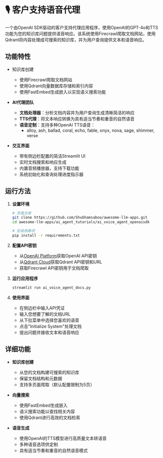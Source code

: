 # 🎙️ 客户支持语音代理

一个由OpenAI SDK驱动的客户支持代理应用程序，使用OpenAI的GPT-4o和TTS功能为您的知识库问题提供语音响应。该系统使用Firecrawl爬取文档网站，使用Qdrant将内容处理成可搜索的知识库，并为用户查询提供文本和语音响应。

## 功能特性

- 知识库创建

  - 使用Firecrawl爬取文档网站
  - 使用Qdrant向量数据库存储和索引内容
  - 使用FastEmbed生成嵌入以实现语义搜索功能
- **AI代理团队**
  - **文档处理器**：分析文档内容并为用户查询生成清晰简洁的响应
  - **TTS代理**：将文本响应转换为具有适当节奏和重音的自然语音
  - **语音定制**：支持多种OpenAI TTS语音：
    - alloy, ash, ballad, coral, echo, fable, onyx, nova, sage, shimmer, verse

- **交互界面**
  - 带有侧边栏配置的简洁Streamlit UI
  - 实时文档搜索和响应生成
  - 内置音频播放器，支持下载功能
  - 系统初始化和查询处理进度指示器

## 运行方法

1. **设置环境**
   ```bash
   # 克隆仓库
   git clone https://github.com/Shubhamsaboo/awesome-llm-apps.git
   cd awesome-llm-apps/ai_agent_tutorials/ai_voice_agent_openaisdk
   
   # 安装依赖项
   pip install -r requirements.txt
   ```

2. **配置API密钥**
   - 从[OpenAI Platform](https://platform.openai.com)获取OpenAI API密钥
   - 从[Qdrant Cloud](https://cloud.qdrant.io)获取Qdrant API密钥和URL
   - 获取Firecrawl API密钥用于文档爬取

3. **运行应用程序**
   ```bash
   streamlit run ai_voice_agent_docs.py
   ```

4. **使用界面**
   - 在侧边栏中输入API凭证
   - 输入您想要了解的文档URL
   - 从下拉菜单中选择您喜欢的语音
   - 点击"Initialize System"处理文档
   - 提出问题并接收文本和语音响应

## 详细功能

- **知识库创建**
  - 从您的文档构建可搜索的知识库
  - 保留文档结构和元数据
  - 支持多页面爬取（默认配置限制为5页）

- **向量搜索**
  - 使用FastEmbed生成嵌入
  - 语义搜索功能以查找相关内容
  - 使用Qdrant进行高效的文档检索

- **语音生成**
  - 使用OpenAI的TTS模型进行高质量文本转语音
  - 多种语音选项供定制
  - 具有适当节奏和重音的自然语音模式